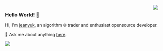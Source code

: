 <img align='right' src='https://github-readme-stats.vercel.app/api?username=jeanyuk&show_icons=true&&theme=default&hide=["contribs"]&&hide_title=true' /> 

### Hello World! 👋

Hi, I'm [jeanyuk](https://github.com/jeanyuk), an algorithm 🌐 trader and enthusiast opensource developer.

💬 Ask me about anything [here](https://github.com/jeanyuk/jeanyuk/issues).

![](https://visitor-badge.laobi.icu/badge?page_id=jeanyuk.jeanyuk)



<!--

[![stat](https://github-readme-stats.vercel.app/api?username=jeanyuk&show_icons=true&&theme=default&hide=["contribs"])](https://github.com/jeanyuk)

[![Top Langs](https://github-readme-stats.vercel.app/api/top-langs/?username=jeanyuk&layout=compact)](https://github.com/jeanyuk)

<details>
<summary>CLICK ME</summary>

![ip test](https://ip.ntrqq.net/images/yosuga.png?wd=JTIw&r=f7eppzl6j6)
</details>

-->
